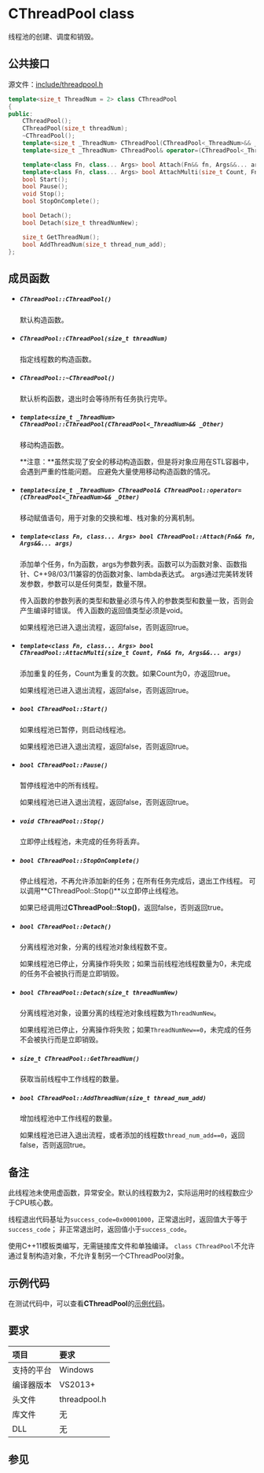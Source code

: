 # CThreadPool class

线程池的创建、调度和销毁。


## 公共接口

源文件：[include/threadpool.h](../include/threadpool.h "查看 threadpool.h")

```cpp
template<size_t ThreadNum = 2> class CThreadPool
{
public:
    CThreadPool();
    CThreadPool(size_t threadNum);
    ~CThreadPool();
    template<size_t _ThreadNum> CThreadPool(CThreadPool<_ThreadNum>&& _Other);
    template<size_t _ThreadNum> CThreadPool& operator=(CThreadPool<_ThreadNum>&& _Other);

    template<class Fn, class... Args> bool Attach(Fn&& fn, Args&&... args);
    template<class Fn, class... Args> bool AttachMulti(size_t Count, Fn&& fn, Args&&... args);
    bool Start();
    bool Pause();
    void Stop();
    bool StopOnComplete();

    bool Detach();
    bool Detach(size_t threadNumNew);

    size_t GetThreadNum();
    bool AddThreadNum(size_t thread_num_add);
};
```


## 成员函数

- ##### `CThreadPool::CThreadPool()`
    默认构造函数。

- ##### `CThreadPool::CThreadPool(size_t threadNum)`
    指定线程数的构造函数。

- ##### `CThreadPool::~CThreadPool()`
    默认析构函数，退出时会等待所有任务执行完毕。

- ##### `template<size_t _ThreadNum> CThreadPool::CThreadPool(CThreadPool<_ThreadNum>&& _Other)`
    移动构造函数。

    **注意：**虽然实现了安全的移动构造函数，但是将对象应用在STL容器中，会遇到严重的性能问题。
    应避免大量使用移动构造函数的情况。

- ##### `template<size_t _ThreadNum> CThreadPool& CThreadPool::operator=(CThreadPool<_ThreadNum>&& _Other)`
    移动赋值语句，用于对象的交换和堆、栈对象的分离机制。

- ##### `template<class Fn, class... Args> bool CThreadPool::Attach(Fn&& fn, Args&&... args)`
    添加单个任务，fn为函数，args为参数列表。函数可以为函数对象、函数指针、C++98/03/11兼容的仿函数对象、lambda表达式。
    args通过完美转发转发参数，参数可以是任何类型，数量不限。

    传入函数的参数列表的类型和数量必须与传入的参数类型和数量一致，否则会产生编译时错误。
    传入函数的返回值类型必须是void。

    如果线程池已进入退出流程，返回false，否则返回true。

- ##### `template<class Fn, class... Args> bool CThreadPool::AttachMulti(size_t Count, Fn&& fn, Args&&... args)`
    添加重复的任务，Count为重复的次数。如果Count为0，亦返回true。

    如果线程池已进入退出流程，返回false，否则返回true。

- ##### `bool CThreadPool::Start()`
    如果线程池已暂停，则启动线程池。

    如果线程池已进入退出流程，返回false，否则返回true。

- ##### `bool CThreadPool::Pause()`
    暂停线程池中的所有线程。

    如果线程池已进入退出流程，返回false，否则返回true。

- ##### `void CThreadPool::Stop()`
    立即停止线程池，未完成的任务将丢弃。

- ##### `bool CThreadPool::StopOnComplete()`
    停止线程池，不再允许添加新的任务；在所有任务完成后，退出工作线程。
    可以调用**CThreadPool::Stop()**以立即停止线程池。

    如果已经调用过**CThreadPool::Stop()**，返回false，否则返回true。

- ##### `bool CThreadPool::Detach()`
    分离线程池对象，分离的线程池对象线程数不变。

    如果线程池已停止，分离操作将失败；如果当前线程池线程数量为0，未完成的任务不会被执行而是立即销毁。

- ##### `bool CThreadPool::Detach(size_t threadNumNew)`
    分离线程池对象，设置分离的线程池对象线程数为`ThreadNumNew`。

    如果线程池已停止，分离操作将失败；如果`ThreadNumNew==0`，未完成的任务不会被执行而是立即销毁。

- ##### `size_t CThreadPool::GetThreadNum()`
    获取当前线程中工作线程的数量。

- ##### `bool CThreadPool::AddThreadNum(size_t thread_num_add)`
    增加线程池中工作线程的数量。

    如果线程池已进入退出流程，或者添加的线程数`thread_num_add==0`，返回false，否则返回true。


## 备注

此线程池未使用虚函数，异常安全。默认的线程数为2，实际运用时的线程数应少于CPU核心数。

线程退出代码基址为`success_code=0x00001000`，正常退出时，返回值大于等于`success_code`；
非正常退出时，返回值小于`success_code`。

使用C++11模板类编写，无需链接库文件和单独编译。
`class CThreadPool`不允许通过复制构造对象，不允许复制另一个CThreadPool对象。


## 示例代码

在测试代码中，可以查看**CThreadPool**的[示例代码](../test/threadpool.cpp)。


## 要求

项目       |  要求
:--------- |:---------
支持的平台 | Windows
编译器版本 | VS2013+
头文件     | threadpool.h
库文件     | 无
DLL        | 无


## 参见
